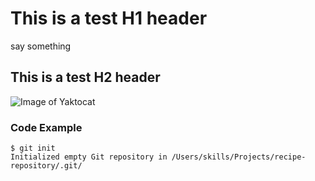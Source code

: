 # This is a test H1 header
say something
## This is a test H2 header
![Image of Yaktocat](https://octodex.github.com/images/yaktocat.png)
### Code Example
```
$ git init
Initialized empty Git repository in /Users/skills/Projects/recipe-repository/.git/
```
